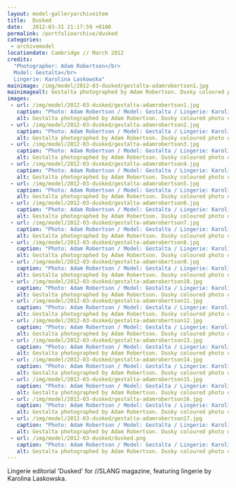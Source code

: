 ```yaml
---
layout: model-galleryarchiveitem
title:  Dusked
date:   2012-03-31 21:17:59 +0100
permalink: /portfolioarchive/dusked
categories:
 - archivemodel
locationdate: Cambridge // March 2012
credits:
  "Photographer: Adam Robertson</br>
  Model: Gestalta</br>
  Lingerie: Karolina Laskowska"
mainimage: /img/model/2012-03-dusked/gestalta-adamrobertson1.jpg
mainimagealt: Gestalta photographed by Adam Robertson. Dusky coloured photo of a girl in lingerie
images:
 - url: /img/model/2012-03-dusked/gestalta-adamrobertson1.jpg
   caption: "Photo: Adam Robertson / Model: Gestalta / Lingerie: Karolina Laskowska / Cambridge, March 2012"
   alt: Gestalta photographed by Adam Robertson. Dusky coloured photo of a girl in lingerie
 - url: /img/model/2012-03-dusked/gestalta-adamrobertson2.jpg
   caption: "Photo: Adam Robertson / Model: Gestalta / Lingerie: Karolina Laskowska / Cambridge, March 2012"
   alt: Gestalta photographed by Adam Robertson. Dusky coloured photo of a girl in lingerie
 - url: /img/model/2012-03-dusked/gestalta-adamrobertson3.jpg
   caption: "Photo: Adam Robertson / Model: Gestalta / Lingerie: Karolina Laskowska / Cambridge, March 2012"
   alt: Gestalta photographed by Adam Robertson. Dusky coloured photo of a girl in lingerie
 - url: /img/model/2012-03-dusked/gestalta-adamrobertson4.jpg
   caption: "Photo: Adam Robertson / Model: Gestalta / Lingerie: Karolina Laskowska / Cambridge, March 2012"
   alt: Gestalta photographed by Adam Robertson. Dusky coloured photo of a girl in lingerie
 - url: /img/model/2012-03-dusked/gestalta-adamrobertson5.jpg
   caption: "Photo: Adam Robertson / Model: Gestalta / Lingerie: Karolina Laskowska / Cambridge, March 2012"
   alt: Gestalta photographed by Adam Robertson. Dusky coloured photo of a girl in lingerie
 - url: /img/model/2012-03-dusked/gestalta-adamrobertson6.jpg
   caption: "Photo: Adam Robertson / Model: Gestalta / Lingerie: Karolina Laskowska / Cambridge, March 2012"
   alt: Gestalta photographed by Adam Robertson. Dusky coloured photo of a girl in lingerie
 - url: /img/model/2012-03-dusked/gestalta-adamrobertson7.jpg
   caption: "Photo: Adam Robertson / Model: Gestalta / Lingerie: Karolina Laskowska / Cambridge, March 2012"
   alt: Gestalta photographed by Adam Robertson. Dusky coloured photo of a girl in lingerie
 - url: /img/model/2012-03-dusked/gestalta-adamrobertson8.jpg
   caption: "Photo: Adam Robertson / Model: Gestalta / Lingerie: Karolina Laskowska / Cambridge, March 2012"
   alt: Gestalta photographed by Adam Robertson. Dusky coloured photo of a girl in lingerie
 - url: /img/model/2012-03-dusked/gestalta-adamrobertson9.jpg
   caption: "Photo: Adam Robertson / Model: Gestalta / Lingerie: Karolina Laskowska / Cambridge, March 2012"
   alt: Gestalta photographed by Adam Robertson. Dusky coloured photo of a girl in lingerie
 - url: /img/model/2012-03-dusked/gestalta-adamrobertson10.jpg
   caption: "Photo: Adam Robertson / Model: Gestalta / Lingerie: Karolina Laskowska / Cambridge, March 2012"
   alt: Gestalta photographed by Adam Robertson. Dusky coloured photo of a girl in lingerie
 - url: /img/model/2012-03-dusked/gestalta-adamrobertson11.jpg
   caption: "Photo: Adam Robertson / Model: Gestalta / Lingerie: Karolina Laskowska / Cambridge, March 2012"
   alt: Gestalta photographed by Adam Robertson. Dusky coloured photo of a girl in lingerie
 - url: /img/model/2012-03-dusked/gestalta-adamrobertson12.jpg
   caption: "Photo: Adam Robertson / Model: Gestalta / Lingerie: Karolina Laskowska / Cambridge, March 2012"
   alt: Gestalta photographed by Adam Robertson. Dusky coloured photo of a girl in lingerie
 - url: /img/model/2012-03-dusked/gestalta-adamrobertson13.jpg
   caption: "Photo: Adam Robertson / Model: Gestalta / Lingerie: Karolina Laskowska / Cambridge, March 2012"
   alt: Gestalta photographed by Adam Robertson. Dusky coloured photo of a girl in lingerie
 - url: /img/model/2012-03-dusked/gestalta-adamrobertson14.jpg
   caption: "Photo: Adam Robertson / Model: Gestalta / Lingerie: Karolina Laskowska / Cambridge, March 2012"
   alt: Gestalta photographed by Adam Robertson. Dusky coloured photo of a girl in lingerie
 - url: /img/model/2012-03-dusked/gestalta-adamrobertson15.jpg
   caption: "Photo: Adam Robertson / Model: Gestalta / Lingerie: Karolina Laskowska / Cambridge, March 2012"
   alt: Gestalta photographed by Adam Robertson. Dusky coloured photo of a girl in lingerie
 - url: /img/model/2012-03-dusked/gestalta-adamrobertson16.jpg
   caption: "Photo: Adam Robertson / Model: Gestalta / Lingerie: Karolina Laskowska / Cambridge, March 2012"
   alt: Gestalta photographed by Adam Robertson. Dusky coloured photo of a girl in lingerie
 - url: /img/model/2012-03-dusked/gestalta-adamrobertson17.jpg
   caption: "Photo: Adam Robertson / Model: Gestalta / Lingerie: Karolina Laskowska / Cambridge, March 2012"
   alt: Gestalta photographed by Adam Robertson. Dusky coloured photo of a girl in lingerie
 - url: /img/model/2012-03-dusked/dusked.png
   caption: "Photo: Adam Robertson / Model: Gestalta / Lingerie: Karolina Laskowska / Cambridge, March 2012"
   alt: Gestalta photographed by Adam Robertson. Dusky coloured photo of a girl in lingerie
---
```

Lingerie editorial 'Dusked' for //SLANG magazine, featuring lingerie by Karolina Laskowska.
